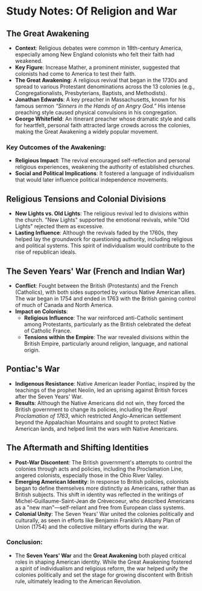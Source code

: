 # Study Notes: Of Religion and War

## The Great Awakening

- **Context**: Religious debates were common in 18th-century America, especially among New England colonists who felt their faith had weakened.
- **Key Figure**: Increase Mather, a prominent minister, suggested that colonists had come to America to test their faith.
- **The Great Awakening**: A religious revival that began in the 1730s and spread to various Protestant denominations across the 13 colonies (e.g., Congregationalists, Presbyterians, Baptists, and Methodists).
- **Jonathan Edwards**: A key preacher in Massachusetts, known for his famous sermon _“Sinners in the Hands of an Angry God.”_ His intense preaching style caused physical convulsions in his congregation.
- **George Whitefield**: An itinerant preacher whose dramatic style and calls for heartfelt, personal faith attracted large crowds across the colonies, making the Great Awakening a widely popular movement.

### Key Outcomes of the Awakening:

- **Religious Impact**: The revival encouraged self-reflection and personal religious experiences, weakening the authority of established churches.
- **Social and Political Implications**: It fostered a language of individualism that would later influence political independence movements.

## Religious Tensions and Colonial Divisions

- **New Lights vs. Old Lights**: The religious revival led to divisions within the church. "New Lights" supported the emotional revivals, while "Old Lights" rejected them as excessive.
- **Lasting Influence**: Although the revivals faded by the 1760s, they helped lay the groundwork for questioning authority, including religious and political systems. This spirit of individualism would contribute to the rise of republican ideals.

## The Seven Years' War (French and Indian War)

- **Conflict**: Fought between the British (Protestants) and the French (Catholics), with both sides supported by various Native American allies. The war began in 1754 and ended in 1763 with the British gaining control of much of Canada and North America.
- **Impact on Colonists**:
  - **Religious Influence**: The war reinforced anti-Catholic sentiment among Protestants, particularly as the British celebrated the defeat of Catholic France.
  - **Tensions within the Empire**: The war revealed divisions within the British Empire, particularly around religion, language, and national origin.

## Pontiac's War

- **Indigenous Resistance**: Native American leader Pontiac, inspired by the teachings of the prophet Neolin, led an uprising against British forces after the Seven Years' War.
- **Results**: Although the Native Americans did not win, they forced the British government to change its policies, including the _Royal Proclamation of 1763_, which restricted Anglo-American settlement beyond the Appalachian Mountains and sought to protect Native American lands, and helped limit the wars with Native Americans.

## The Aftermath and Shifting Identities

- **Post-War Discontent**: The British government's attempts to control the colonies through acts and policies, including the Proclamation Line, angered colonists, especially those in the Ohio River Valley.
- **Emerging American Identity**: In response to British policies, colonists began to define themselves more distinctly as Americans, rather than as British subjects. This shift in identity was reflected in the writings of Michel-Guillaume-Saint-Jean de Crèvecoeur, who described Americans as a "new man"—self-reliant and free from European class systems.
- **Colonial Unity**: The Seven Years' War united the colonies politically and culturally, as seen in efforts like Benjamin Franklin’s Albany Plan of Union (1754) and the collective military efforts during the war.

### Conclusion:

- The **Seven Years’ War** and the **Great Awakening** both played critical roles in shaping American identity. While the Great Awakening fostered a spirit of individualism and religious reform, the war helped unify the colonies politically and set the stage for growing discontent with British rule, ultimately leading to the American Revolution.
